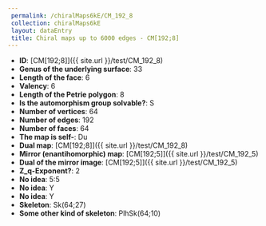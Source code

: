 ```yaml
--- 
 permalink: /chiralMaps6kE/CM_192_8 
 collection: chiralMaps6kE
 layout: dataEntry
 title: Chiral maps up to 6000 edges - CM[192;8]
---
```


- **ID**: [CM[192;8]]({{ site.url }}/test/CM_192_8)
- **Genus of the underlying surface**: 33
- **Length of the face**: 6
- **Valency**: 6
- **Length of the Petrie polygon**: 8
- **Is the automorphism group solvable?**: S
- **Number of vertices**: 64
- **Number of edges**: 192
- **Number of faces**: 64
- **The map is self-**: Du
- **Dual map**: [CM[192;8]]({{ site.url }}/test/CM_192_8)
- **Mirror (enantihomorphic) map**: [CM[192;5]]({{ site.url }}/test/CM_192_5)
- **Dual of the mirror image**: [CM[192;5]]({{ site.url }}/test/CM_192_5)
- **Z_q-Exponent?**: 2
- **No idea**:  5:5
- **No idea**: Y
- **No idea**: Y
- **Skeleton**: Sk(64;27)
- **Some other kind of skeleton**: PlhSk(64;10)
